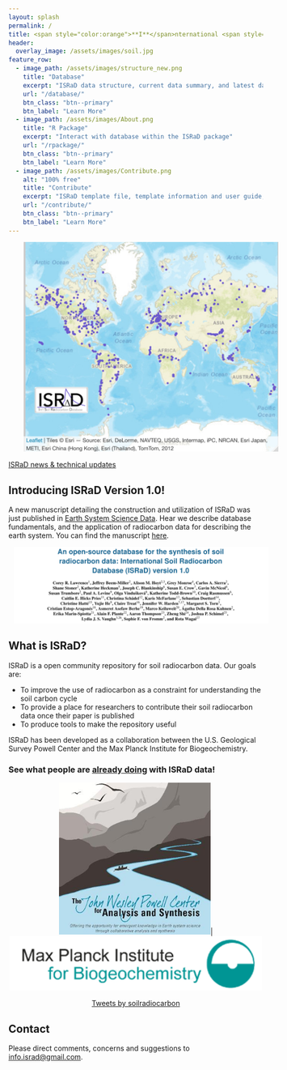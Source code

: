 ```yaml
---
layout: splash
permalink: /
title: <span style="color:orange">**I**</span>nternational <span style="color:orange">**S**</span>oil <span style="color:orange">**Ra**</span>diocarbon <span style="color:orange">**D**</span>atabase
header:
  overlay_image: /assets/images/soil.jpg
feature_row:
  - image_path: /assets/images/structure_new.png
    title: "Database"
    excerpt: "ISRaD data structure, current data summary, and latest database release"
    url: "/database/"
    btn_class: "btn--primary"
    btn_label: "Learn More"
  - image_path: /assets/images/About.png
    title: "R Package"
    excerpt: "Interact with database within the ISRaD package"
    url: "/rpackage/"
    btn_class: "btn--primary"
    btn_label: "Learn More"
  - image_path: /assets/images/Contribute.png
    alt: "100% free"
    title: "Contribute"
    excerpt: "ISRaD template file, template information and user guide, and ISRaD data quality control webtool user gude"
    url: "/contribute/"
    btn_class: "btn--primary"
    btn_label: "Learn More"
---
```

<p align = "center">
<img src="assets/images/ISRaDmapFinalJuly72021smaller.png"
     alt="Earth System Science Data"
     width ="600"
     style="float: center; margin-right: 30px; margin-left: 30px; margin-bottom: 30" />
</p>

[ISRaD news & technical updates](https://international-soil-radiocarbon-database.github.io/ISRaD/news/)

## Introducing ISRaD Version 1.0!
A new manuscript detailing the construction and utilization of ISRaD was just published in <a href="https://www.earth-system-science-data.net/">Earth System Science Data</a>. Hear we describe database fundamentals, and the application of radiocarbon data for describing the earth system. You can find the manuscript <a href="https://earth-syst-sci-data.net/12/61/2020/">here</a>.

<p align = "center">
<img src="assets/images/ManuscriptHeader.png"
     style="float: center; margin-right: 10px; margin-left: 10px" />
</p>


## What is ISRaD?
ISRaD is a open community repository for soil radiocarbon data.
Our goals are:
* To improve the use of radiocarbon as a constraint for understanding the soil carbon cycle
* To provide a place for researchers to contribute their soil radiocarbon data once their paper is published
* To produce tools to make the repository useful

ISRaD has been developed as a collaboration between the U.S. Geological Survey Powell Center and the Max Planck Institute for Biogeochemistry.
### <p>See what people are <a href="https://essd.copernicus.org/articles/12/61/2020/essd-12-61-2020-metrics.html" target="_blank" rel="noopener noreferrer" >already doing</a> with ISRaD data!</p>

<p align="center">
  <img src="https://github.com/International-Soil-Radiocarbon-Database/ISRaD/raw/gh-pages/assets/images/PowellCenter.jpg" width="300">|
  <img src="https://github.com/International-Soil-Radiocarbon-Database/ISRaD/raw/gh-pages/assets/images/MPI-BGC_logo_EN.png" width="500">
 </p>

<p align="center">
  <a class="twitter-timeline" data-height="900" href="https://twitter.com/soilradiocarbon?ref_src=twsrc%5Etfw">Tweets by  soilradiocarbon</a> <script async src="https://platform.twitter.com/widgets.js" charset="utf-8"></script>
</p>

## Contact

Please direct comments, concerns and suggestions to <a href="mailto:info.israd@gmail.com">info.israd@gmail.com</a>.
